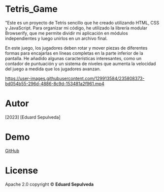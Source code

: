 # Tetris_Game

"Este es un proyecto de Tetris sencillo que he creado utilizando HTML, CSS y JavaScript. Para organizar mi código, he utilizado la librería modular Browserify, que me permite dividir mi aplicación en módulos independientes y luego unirlos en un archivo final.

En este juego, los jugadores deben rotar y mover piezas de diferentes formas para encajarlas en líneas completas en la parte inferior de la pantalla. He añadido algunas características interesantes, como un contador de puntuación y un sistema de niveles que aumenta la velocidad del juego a medida que los jugadores avanzan.



https://user-images.githubusercontent.com/129913584/235808373-bd054b55-296d-4886-8c9d-153481a2f961.mp4




# Autor
 [2023] [Eduard Sepulveda]


# Demo

[GitHub](https://github.com/JokerC0)


# License

Apache 2.0 copyright ©  **Eduard Sepulveda**

